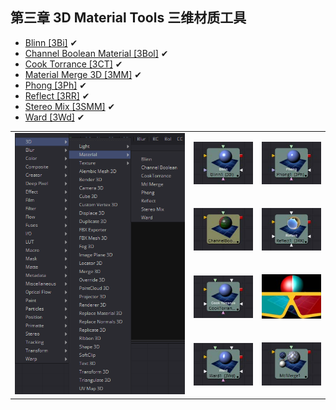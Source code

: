 ## 第三章 3D Material Tools 三维材质工具

- [Blinn [3Bi]](./Blinn%20[3Bi].md) ✔
- [Channel Boolean Material [3Bol]](./Channel%20Boolean%20Material%20[3Bol].md) ✔
- [Cook Torrance [3CT]](./Cook%20Torrance%20[3CT].md) ✔
- [Material Merge 3D [3MM]](./Material%20Merge%203D%20[3MM].md) ✔
- [Phong [3Ph]](./Phong%20[3Ph].md) ✔
- [Reflect [3RR]](./Reflect%20[3RR].md) ✔
- [Stereo Mix [3SMM]](./Stereo%20Mix%20[3SMM].md) ✔
- [Ward [3Wd]](./Ward%20[3Wd].md) ✔

<table id="img">
  <tr>
    <td rowspan="4"><img src="images/index_menu.png" alt="index_menu"></td>
    <td><img src="images/index_Blinn.jpg" alt="index_Blinn"></td>
    <td><img src="images/index_Phong.jpg" alt="index_Phong"></td>
  </tr>
  <tr>
    <td><img src="images/index_ChannelBooleanMaterial.jpg" alt="index_ChannelBooleanMaterial"></td>
    <td><img src="images/index_Reflect.jpg" alt="index_Reflect"></td>
  </tr>
  <tr>
    <td><img src="images/index_CookTorrance.jpg" alt="index_CookTorrance"></td>
    <td><img src="images/index_StereoMix.jpg" alt="index_StereoMix"></td>
  </tr>
  <tr>
    <td><img src="images/index_Ward.jpg" alt="index_Ward"></td>
    <td><img src="images/index_MaterialMerge.jpg" alt="index_MaterialMerge"></td>
  </tr>
</table>